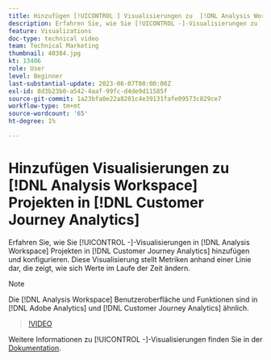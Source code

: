 ```yaml
---
title: Hinzufügen [!UICONTROL ] Visualisierungen zu  [!DNL Analysis Workspace]  Projekten
description: Erfahren Sie, wie Sie [!UICONTROL -]-Visualisierungen zu  [!DNL Analysis Workspace]  in  [!DNL Customer Journey Analytics].
feature: Visualizations
doc-type: technical video
team: Technical Marketing
thumbnail: 40384.jpg
kt: 13406
role: User
level: Beginner
last-substantial-update: 2023-06-07T00:00:00Z
exl-id: 8d3b23b0-a542-4aaf-99fc-d4de9d11585f
source-git-commit: 1a23bfa0e22a8201c4e39131fafe09573c829ce7
workflow-type: tm+mt
source-wordcount: '65'
ht-degree: 1%

---
```


# Hinzufügen  Visualisierungen zu [!DNL Analysis Workspace] Projekten in [!DNL Customer Journey Analytics]

Erfahren Sie, wie Sie [!UICONTROL -]-Visualisierungen in [!DNL Analysis Workspace] Projekten in [!DNL Customer Journey Analytics] hinzufügen und konfigurieren. Diese Visualisierung stellt Metriken anhand einer Linie dar, die zeigt, wie sich Werte im Laufe der Zeit ändern.

>[!NOTE]
>
>Die [!DNL Analysis Workspace] Benutzeroberfläche und Funktionen sind in [!DNL Adobe Analytics] und [!DNL Customer Journey Analytics] ähnlich.

>[!VIDEO](https://video.tv.adobe.com/v/40384/?quality=12&learn=on)

Weitere Informationen zu [!UICONTROL -]-Visualisierungen finden Sie in der [Dokumentation](https://experienceleague.adobe.com/docs/analytics-platform/using/cja-workspace/visualizations/line.html?lang=de).
